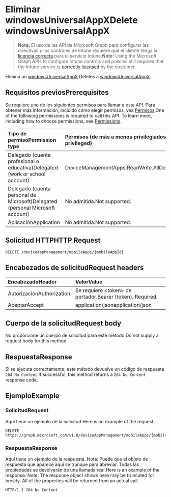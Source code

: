 # <a name="delete-windowsuniversalappx"></a><span data-ttu-id="e843c-101">Eliminar windowsUniversalAppX</span><span class="sxs-lookup"><span data-stu-id="e843c-101">Delete windowsUniversalAppX</span></span>

> <span data-ttu-id="e843c-102">**Nota:** El uso de las API de Microsoft Graph para configurar las directivas y los controles de Intune requiere que el cliente tenga la [licencia correcta](https://go.microsoft.com/fwlink/?linkid=839381) para el servicio Intune.</span><span class="sxs-lookup"><span data-stu-id="e843c-102">**Note:** Using the Microsoft Graph APIs to configure Intune controls and policies still requires that the Intune service is [correctly licensed](https://go.microsoft.com/fwlink/?linkid=839381) by the customer.</span></span>

<span data-ttu-id="e843c-103">Elimina un [windowsUniversalAppX](../resources/intune_apps_windowsuniversalappx.md).</span><span class="sxs-lookup"><span data-stu-id="e843c-103">Deletes a [windowsUniversalAppX](../resources/intune_apps_windowsuniversalappx.md).</span></span>
## <a name="prerequisites"></a><span data-ttu-id="e843c-104">Requisitos previos</span><span class="sxs-lookup"><span data-stu-id="e843c-104">Prerequisites</span></span>
<span data-ttu-id="e843c-p101">Se requiere uno de los siguientes permisos para llamar a esta API. Para obtener más información, incluido cómo elegir permisos, vea [Permisos](../../../concepts/permissions_reference.md).</span><span class="sxs-lookup"><span data-stu-id="e843c-p101">One of the following permissions is required to call this API. To learn more, including how to choose permissions, see [Permissions](../../../concepts/permissions_reference.md).</span></span>

|<span data-ttu-id="e843c-107">Tipo de permiso</span><span class="sxs-lookup"><span data-stu-id="e843c-107">Permission type</span></span>|<span data-ttu-id="e843c-108">Permisos (de más a menos privilegiados)</span><span class="sxs-lookup"><span data-stu-id="e843c-108">Permissions (from least to most privileged)</span></span>|
|:---|:---|
|<span data-ttu-id="e843c-109">Delegado (cuenta profesional o educativa)</span><span class="sxs-lookup"><span data-stu-id="e843c-109">Delegated (work or school account)</span></span>|<span data-ttu-id="e843c-110">DeviceManagementApps.ReadWrite.All</span><span class="sxs-lookup"><span data-stu-id="e843c-110">DeviceManagementApps.ReadWrite.All</span></span>|
|<span data-ttu-id="e843c-111">Delegado (cuenta personal de Microsoft)</span><span class="sxs-lookup"><span data-stu-id="e843c-111">Delegated (personal Microsoft account)</span></span>|<span data-ttu-id="e843c-112">No admitida.</span><span class="sxs-lookup"><span data-stu-id="e843c-112">Not supported.</span></span>|
|<span data-ttu-id="e843c-113">Aplicación</span><span class="sxs-lookup"><span data-stu-id="e843c-113">Application</span></span>|<span data-ttu-id="e843c-114">No admitida.</span><span class="sxs-lookup"><span data-stu-id="e843c-114">Not supported.</span></span>|

## <a name="http-request"></a><span data-ttu-id="e843c-115">Solicitud HTTP</span><span class="sxs-lookup"><span data-stu-id="e843c-115">HTTP Request</span></span>
<!-- {
  "blockType": "ignored"
}
-->
``` http
DELETE /deviceAppManagement/mobileApps/{mobileAppId}
```

## <a name="request-headers"></a><span data-ttu-id="e843c-116">Encabezados de solicitud</span><span class="sxs-lookup"><span data-stu-id="e843c-116">Request headers</span></span>
|<span data-ttu-id="e843c-117">Encabezado</span><span class="sxs-lookup"><span data-stu-id="e843c-117">Header</span></span>|<span data-ttu-id="e843c-118">Valor</span><span class="sxs-lookup"><span data-stu-id="e843c-118">Value</span></span>|
|:---|:---|
|<span data-ttu-id="e843c-119">Autorización</span><span class="sxs-lookup"><span data-stu-id="e843c-119">Authorization</span></span>|<span data-ttu-id="e843c-120">Se requiere &lt;token&gt; de portador.</span><span class="sxs-lookup"><span data-stu-id="e843c-120">Bearer {token}. Required.</span></span>|
|<span data-ttu-id="e843c-121">Aceptar</span><span class="sxs-lookup"><span data-stu-id="e843c-121">Accept</span></span>|<span data-ttu-id="e843c-122">application/json</span><span class="sxs-lookup"><span data-stu-id="e843c-122">application/json</span></span>|

## <a name="request-body"></a><span data-ttu-id="e843c-123">Cuerpo de la solicitud</span><span class="sxs-lookup"><span data-stu-id="e843c-123">Request body</span></span>
<span data-ttu-id="e843c-124">No proporcione un cuerpo de solicitud para este método.</span><span class="sxs-lookup"><span data-stu-id="e843c-124">Do not supply a request body for this method.</span></span>

## <a name="response"></a><span data-ttu-id="e843c-125">Respuesta</span><span class="sxs-lookup"><span data-stu-id="e843c-125">Response</span></span>
<span data-ttu-id="e843c-126">Si se ejecuta correctamente, este método devuelve un código de respuesta `204 No Content`.</span><span class="sxs-lookup"><span data-stu-id="e843c-126">If successful, this method returns a `204 No Content` response code.</span></span>

## <a name="example"></a><span data-ttu-id="e843c-127">Ejemplo</span><span class="sxs-lookup"><span data-stu-id="e843c-127">Example</span></span>
### <a name="request"></a><span data-ttu-id="e843c-128">Solicitud</span><span class="sxs-lookup"><span data-stu-id="e843c-128">Request</span></span>
<span data-ttu-id="e843c-129">Aquí tiene un ejemplo de la solicitud.</span><span class="sxs-lookup"><span data-stu-id="e843c-129">Here is an example of the request.</span></span>
``` http
DELETE https://graph.microsoft.com/v1.0/deviceAppManagement/mobileApps/{mobileAppId}
```

### <a name="response"></a><span data-ttu-id="e843c-130">Respuesta</span><span class="sxs-lookup"><span data-stu-id="e843c-130">Response</span></span>
<span data-ttu-id="e843c-p102">Aquí tiene un ejemplo de la respuesta. Nota: Puede que el objeto de respuesta que aparece aquí se trunque para abreviar. Todas las propiedades se devolverán de una llamada real.</span><span class="sxs-lookup"><span data-stu-id="e843c-p102">Here is an example of the response. Note: The response object shown here may be truncated for brevity. All of the properties will be returned from an actual call.</span></span>
``` http
HTTP/1.1 204 No Content
```



